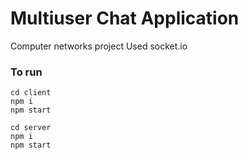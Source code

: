 # Multiuser Chat Application

Computer networks project
Used socket.io

### To run

```
cd client
npm i
npm start

cd server
npm i
npm start
```
